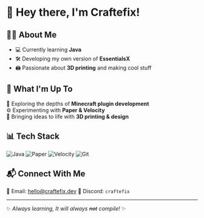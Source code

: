 # 👋 Hey there, I'm Craftefix!

## 🧑‍💻 About Me
- 💻 Currently learning **Java**
- 🛠️ Developing my own version of **EssentialsX**
- 🖨️ Passionate about **3D printing** and making cool stuff

## 🔧 What I'm Up To
🚀 Exploring the depths of **Minecraft plugin development**  
⚙️ Experimenting with **Paper & Velocity**  
🎨 Bringing ideas to life with **3D printing & design**  

## 📊 Tech Stack
![Java](https://img.shields.io/badge/Java-ED8B00?style=for-the-badge&logo=openjdk&logoColor=white)
![Paper](https://img.shields.io/badge/Paper-1E90FF?style=for-the-badge&logo=minecraft&logoColor=white)
![Velocity](https://img.shields.io/badge/Velocity-FF0000?style=for-the-badge&logo=minecraft&logoColor=white)
![Git](https://img.shields.io/badge/Git-F05032?style=for-the-badge&logo=git&logoColor=white)

## 📬 Connect With Me
📧 Email: [hello@craftefix.dev](#)
🔗 Discord: `craftefix`

---
✨ *Always learning, It will always ~~not~~ compile!* ✨
